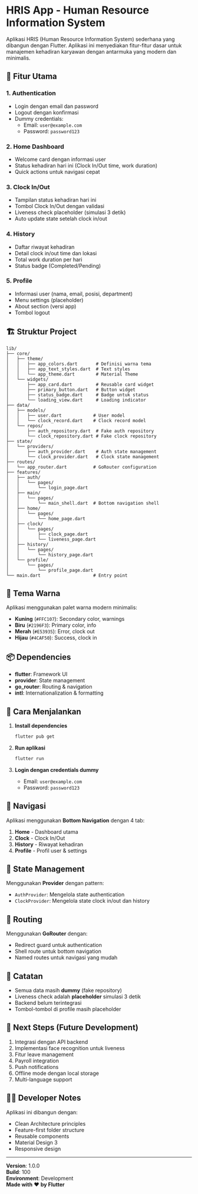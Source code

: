 # HRIS App - Human Resource Information System

Aplikasi HRIS (Human Resource Information System) sederhana yang dibangun dengan Flutter. Aplikasi ini menyediakan fitur-fitur dasar untuk manajemen kehadiran karyawan dengan antarmuka yang modern dan minimalis.

## 🎨 Fitur Utama

### 1. **Authentication**
- Login dengan email dan password
- Logout dengan konfirmasi
- Dummy credentials:
  - Email: `user@example.com`
  - Password: `password123`

### 2. **Home Dashboard**
- Welcome card dengan informasi user
- Status kehadiran hari ini (Clock In/Out time, work duration)
- Quick actions untuk navigasi cepat

### 3. **Clock In/Out**
- Tampilan status kehadiran hari ini
- Tombol Clock In/Out dengan validasi
- Liveness check placeholder (simulasi 3 detik)
- Auto update state setelah clock in/out

### 4. **History**
- Daftar riwayat kehadiran
- Detail clock in/out time dan lokasi
- Total work duration per hari
- Status badge (Completed/Pending)

### 5. **Profile**
- Informasi user (nama, email, posisi, department)
- Menu settings (placeholder)
- About section (versi app)
- Tombol logout

## 🏗️ Struktur Project

```
lib/
├── core/
│   ├── theme/
│   │   ├── app_colors.dart       # Definisi warna tema
│   │   ├── app_text_styles.dart  # Text styles
│   │   └── app_theme.dart        # Material Theme
│   └── widgets/
│       ├── app_card.dart         # Reusable card widget
│       ├── primary_button.dart   # Button widget
│       ├── status_badge.dart     # Badge untuk status
│       └── loading_view.dart     # Loading indicator
├── data/
│   ├── models/
│   │   ├── user.dart            # User model
│   │   └── clock_record.dart    # Clock record model
│   └── repos/
│       ├── auth_repository.dart  # Fake auth repository
│       └── clock_repository.dart # Fake clock repository
├── state/
│   └── providers/
│       ├── auth_provider.dart    # Auth state management
│       └── clock_provider.dart   # Clock state management
├── routes/
│   └── app_router.dart          # GoRouter configuration
├── features/
│   ├── auth/
│   │   └── pages/
│   │       └── login_page.dart
│   ├── main/
│   │   └── pages/
│   │       └── main_shell.dart  # Bottom navigation shell
│   ├── home/
│   │   └── pages/
│   │       └── home_page.dart
│   ├── clock/
│   │   └── pages/
│   │       ├── clock_page.dart
│   │       └── liveness_page.dart
│   ├── history/
│   │   └── pages/
│   │       └── history_page.dart
│   └── profile/
│       └── pages/
│           └── profile_page.dart
└── main.dart                    # Entry point
```

## 🎨 Tema Warna

Aplikasi menggunakan palet warna modern minimalis:

- **Kuning** (`#FFC107`): Secondary color, warnings
- **Biru** (`#2196F3`): Primary color, info
- **Merah** (`#E53935`): Error, clock out
- **Hijau** (`#4CAF50`): Success, clock in

## 📦 Dependencies

- **flutter**: Framework UI
- **provider**: State management
- **go_router**: Routing & navigation
- **intl**: Internationalization & formatting

## 🚀 Cara Menjalankan

1. **Install dependencies**
   ```bash
   flutter pub get
   ```

2. **Run aplikasi**
   ```bash
   flutter run
   ```

3. **Login dengan credentials dummy**
   - Email: `user@example.com`
   - Password: `password123`

## 📱 Navigasi

Aplikasi menggunakan **Bottom Navigation** dengan 4 tab:
1. **Home** - Dashboard utama
2. **Clock** - Clock In/Out
3. **History** - Riwayat kehadiran
4. **Profile** - Profil user & settings

## 🔧 State Management

Menggunakan **Provider** dengan pattern:
- `AuthProvider`: Mengelola state authentication
- `ClockProvider`: Mengelola state clock in/out dan history

## 🎯 Routing

Menggunakan **GoRouter** dengan:
- Redirect guard untuk authentication
- Shell route untuk bottom navigation
- Named routes untuk navigasi yang mudah

## 📝 Catatan

- Semua data masih **dummy** (fake repository)
- Liveness check adalah **placeholder** simulasi 3 detik
- Backend belum terintegrasi
- Tombol-tombol di profile masih placeholder

## 🔄 Next Steps (Future Development)

1. Integrasi dengan API backend
2. Implementasi face recognition untuk liveness
3. Fitur leave management
4. Payroll integration
5. Push notifications
6. Offline mode dengan local storage
7. Multi-language support

## 👨‍💻 Developer Notes

Aplikasi ini dibangun dengan:
- Clean Architecture principles
- Feature-first folder structure
- Reusable components
- Material Design 3
- Responsive design

---

**Version**: 1.0.0  
**Build**: 100  
**Environment**: Development  
**Made with** ❤️ **by Flutter**

